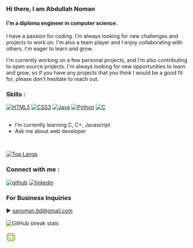 ### Hi there, I am Abdullah Noman
#### I'm a diploma engineer in computer science.
I have a passion for coding. I'm always looking for new challenges and projects to work on. I'm also a team player and I enjoy collaborating with others.  I'm eager to learn and grow. 

I'm currently working on a few personal projects, and I'm also contributing to open source projects. I'm always looking for new opportunities to learn and grow, so if you have any projects that you think I would be a good fit for, please don't hesitate to reach out.

### Skills :   

<div class="images">
  <a href="https://en.wikipedia.org/wiki/HTML5" target="_blank"><img src="https://profilinator.rishav.dev/skills-assets/html5-original-wordmark.svg" alt="HTML5" height="45" /></a>
  <a href="https://www.w3schools.com/css/" target="_blank"><img src="https://profilinator.rishav.dev/skills-assets/css3-original-wordmark.svg" alt="CSS3" height="45" /></a>
  <a href="https://www.java.com/" target="_blank"><img src="https://profilinator.rishav.dev/skills-assets/java-original-wordmark.svg" alt="Java" height="45" /></a>
  <a href="https://www.python.org/" target="_blank"><img src="https://profilinator.rishav.dev/skills-assets/python-original.svg" alt="Python" height="45" /></a>
  <a href="https://www.cprogramming.com/" target="_blank"><img src="https://profilinator.rishav.dev/skills-assets/c-original.svg" alt="C" height="45" /></a>
</div>
 <br>
  
-  I’m currently learning C, C+, Javascript 
-  Ask me about web developer 
 <br>

[![Top Langs](https://github-readme-stats.vercel.app/api/top-langs/?username=sa-noman)](https://github.com/anuraghazra/github-readme-stats)
### Connect with me :
[<img src='https://cdn.jsdelivr.net/npm/simple-icons@3.0.1/icons/github.svg' alt='github' height='25'>](https://github.com/sa-noman)  [<img src='https://cdn.jsdelivr.net/npm/simple-icons@3.0.1/icons/linkedin.svg' alt='linkedin' height='25'>](https://www.linkedin.com/in/sanoman-bd/)  

### For Business Inquiries 
 ► <span> sanoman.bd@gmail.com
 <br>
 <br>
![GitHub streak stats](https://streak-stats.demolab.com/?user=sa-noman)  
<br>
<a href='https://docs.github.com/en/developers'><img src='https://raw.githubusercontent.com/acervenky/animated-github-badges/master/assets/devbadge.gif' width='25' height='25'></a> 



